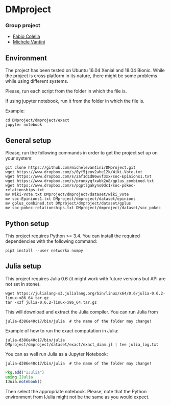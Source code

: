 # DMproject

### Group project
- [Fabio Colella](https://www.linkedin.com/in/fabio-colella-099858162/)
- [Michele Vantini](https://www.linkedin.com/in/michele-vantini-9825bb42/)

## Environment

The project has been tested on Ubuntu 16.04 Xenial and 18.04 Bionic. While the
project is cross platform in its nature, there might be some problems while using
different systems.

Please, run each script from the folder in which the file is.

If using jupyter notebook, run it from the folder in which the file is.

Example:
```
cd DMproject/dmproject/exact
jupyter notebook
```


## General setup

Please, run the following commands in order to get the project set up on your
system:
```shell
git clone https://github.com/michelevantini/DMproject.git
wget https://www.dropbox.com/s/0yf5jeov2ahe12k/Wiki-Vote.txt
wget https://www.dropbox.com/s/2af1d1d86wvf3xx/soc-Epinions1.txt
wget https://www.dropbox.com/s/prunxyqfxabk2u8/gplus_combined.txt
wget https://www.dropbox.com/s/pqptlgakyno0dc1/soc-pokec-relationships.txt
mv Wiki-Vote.txt DMproject/dmproject/dataset/wiki_vote
mv soc-Epinions1.txt DMproject/dmproject/dataset/epinions
mv gplus_combined.txt DMproject/dmproject/dataset/gplus
mv soc-pokec-relationships.txt DMproject/dmproject/dataset/soc_pokec
```

## Python setup

This project requires Python >= 3.4. You can install the required dependencies
with the following command:
```
pip3 install --user networkx numpy
```


## Julia setup

This project requires Julia 0.6 (it might work with future versions but API are
not set in stone). 

```shell
wget https://julialang-s3.julialang.org/bin/linux/x64/0.6/julia-0.6.2-linux-x86_64.tar.gz
tar -xzf julia-0.6.2-linux-x86_64.tar.gz
```

This will download and extract the Julia compiler. You can run Julia from
```shell
julia-d386e40c17/bin/julia  # the name of the folder may change!
```

Example of how to run the exact computation in Julia:
```shell
julia-d386e40c17/bin/julia DMproject/dmproject/dataset/exact/exact_diam.jl | tee julia_log.txt
```

You can as well run Julia as a Jupyter Notebook:

```shell
julia-d386e40c17/bin/julia  # the name of the folder may change!
```

```Julia
Pkg.add("IJulia")
using IJulia
IJuia.notebook()
```

Then select the appropriate notebook. Please, note that the Python environment
from IJulia might not be the same as you would expect.


